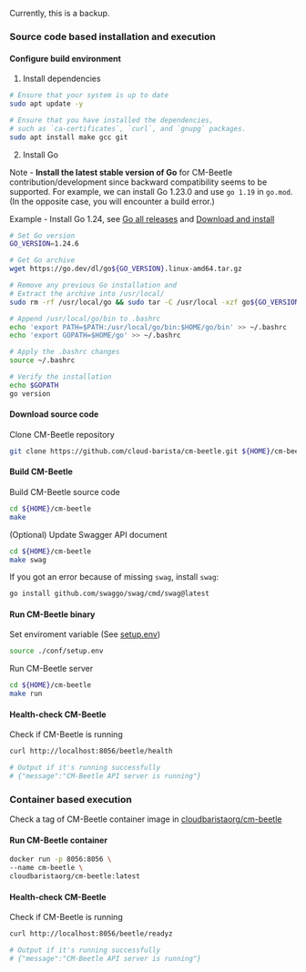Currently, this is a backup.

### Source code based installation and execution

#### Configure build environment

1. Install dependencies

```bash
# Ensure that your system is up to date
sudo apt update -y

# Ensure that you have installed the dependencies,
# such as `ca-certificates`, `curl`, and `gnupg` packages.
sudo apt install make gcc git
```

2. Install Go

Note - **Install the latest stable version of Go** for CM-Beetle contribution/development since backward compatibility seems to be supported.
For example, we can install Go 1.23.0 and use `go 1.19` in `go.mod`. (In the opposite case, you will encounter a build error.)

Example - Install Go 1.24, see [Go all releases](https://golang.org/dl/) and [Download and install](https://go.dev/doc/install)

```bash
# Set Go version
GO_VERSION=1.24.6

# Get Go archive
wget https://go.dev/dl/go${GO_VERSION}.linux-amd64.tar.gz

# Remove any previous Go installation and
# Extract the archive into /usr/local/
sudo rm -rf /usr/local/go && sudo tar -C /usr/local -xzf go${GO_VERSION}.linux-amd64.tar.gz

# Append /usr/local/go/bin to .bashrc
echo 'export PATH=$PATH:/usr/local/go/bin:$HOME/go/bin' >> ~/.bashrc
echo 'export GOPATH=$HOME/go' >> ~/.bashrc

# Apply the .bashrc changes
source ~/.bashrc

# Verify the installation
echo $GOPATH
go version

```

#### Download source code

Clone CM-Beetle repository

```bash
git clone https://github.com/cloud-barista/cm-beetle.git ${HOME}/cm-beetle
```

#### Build CM-Beetle

Build CM-Beetle source code

```bash
cd ${HOME}/cm-beetle
make
```

(Optional) Update Swagger API document

```bash
cd ${HOME}/cm-beetle
make swag
```

If you got an error because of missing `swag`, install `swag`:

```bash
go install github.com/swaggo/swag/cmd/swag@latest
```

#### Run CM-Beetle binary

Set enviroment variable (See [setup.env](https://github.com/cloud-barista/cm-beetle/blob/main/conf/setup.env))

```bash
source ./conf/setup.env
```

Run CM-Beetle server

```bash
cd ${HOME}/cm-beetle
make run
```

#### Health-check CM-Beetle

Check if CM-Beetle is running

```bash
curl http://localhost:8056/beetle/health

# Output if it's running successfully
# {"message":"CM-Beetle API server is running"}
```

### Container based execution

Check a tag of CM-Beetle container image in [cloudbaristaorg/cm-beetle](https://hub.docker.com/r/cloudbaristaorg/cm-beetle/tags)

#### Run CM-Beetle container

```bash
docker run -p 8056:8056 \
--name cm-beetle \
cloudbaristaorg/cm-beetle:latest
```

#### Health-check CM-Beetle

Check if CM-Beetle is running

```bash
curl http://localhost:8056/beetle/readyz

# Output if it's running successfully
# {"message":"CM-Beetle API server is running"}
```
